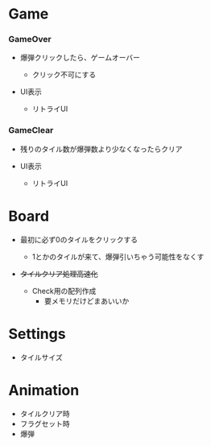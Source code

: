 # Game
### GameOver
- 爆弾クリックしたら、ゲームオーバー
  - クリック不可にする
	
- UI表示
  - リトライUI


### GameClear
- 残りのタイル数が爆弾数より少なくなったらクリア

- UI表示
  - リトライUI

# Board

- 最初に必ず0のタイルをクリックする
  - 1とかのタイルが来て、爆弾引いちゃう可能性をなくす

- ~~タイルクリア処理高速化~~
  - Check用の配列作成
    - 要メモリだけどまあいいか

# Settings
- タイルサイズ


# Animation
- タイルクリア時
- フラグセット時
- 爆弾
